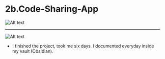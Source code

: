 # 2b.Code-Sharing-App
 
![Alt text]('./result/result1.png')

------

![Alt text]('./result/result2.png')


- I finished the project, took me six days. I documented everyday inside my vault (Obsidian). 